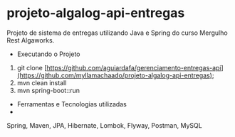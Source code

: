 # projeto-algalog-api-entregas
Projeto de sistema de entregas utilizando Java e Spring do curso Mergulho Rest Algaworks.


- Executando o Projeto

1) git clone [https://github.com/aguiardafa/gerenciamento-entregas-api](https://github.com/myllamachaado/projeto-algalog-api-entregas);
2) mvn clean install
3) mvn spring-boot::run 


- Ferramentas e Tecnologias utilizadas
- 

Spring, Maven, JPA, Hibernate, Lombok, Flyway, Postman, MySQL
